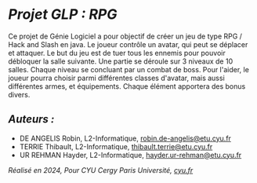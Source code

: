 # __***Projet GLP : RPG***__
Ce projet de Génie Logiciel a pour objectif de créer un jeu de type RPG / Hack and Slash en java.
Le joueur contrôle un avatar, qui peut se déplacer et attaquer. Le but du jeu est de tuer tous les ennemis pour pouvoir débloquer la salle suivante. Une partie se déroule sur 3 niveaux de 10 salles. Chaque niveau se concluant par un combat de boss.
Pour l'aider, le joueur pourra choisir parmi différentes classes d'avatar, mais aussi différentes armes, et équipements. Chaque élément apportera des bonus divers.

## __***Auteurs :***__
- DE ANGELIS Robin, L2-Informatique, robin.de-angelis@etu.cyu.fr
- TERRIE Thibault, L2-Informatique, thibault.terrie@etu.cyu.fr
- UR REHMAN Hayder, L2-Informatique, hayder.ur-rehman@etu.cyu.fr

*Réalisé en 2024, Pour CYU Cergy Paris Université, [cyu.fr](https://cyu.fr)*
